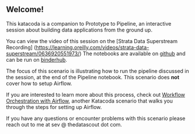 ## Welcome!

This katacoda is a companion to Prototype to Pipeline, an interactive session about building data applications from the ground up.  

You can view the video of this session on the [Strata Data Superstream Recording] (https://learning.oreilly.com/videos/strata-data-superstream/0636920551973/)
The notebooks are available on [github](https://github.com/gizm00/strata_2021) and can be run on [binderhub](https://mybinder.org/v2/gh/gizm00/strata_2021/main).  

The focus of this scenario is illustrating how to run the pipeline discussed in the session, at the end of the Pipeline notebook. This scenario does **not** cover how to setup Airflow.  

If you are interested to learn more about this process, check out [Workflow Orchestration with Airflow](https://learning.oreilly.com/scenarios/build-a-robust/9781098111069/), another Katacoda scenario that walks you through the steps for setting up Airflow.  

If you have any questions or encounter problems with this scenario please reach out to me at sev @ thedatascout dot com. 